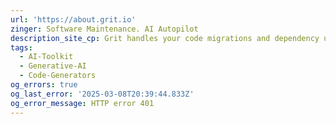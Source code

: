 ```yaml
---
url: 'https://about.grit.io'
zinger: Software Maintenance. AI Autopilot
description_site_cp: Grit handles your code migrations and dependency upgrades for you
tags:
  - AI-Toolkit
  - Generative-AI
  - Code-Generators
og_errors: true
og_last_error: '2025-03-08T20:39:44.833Z'
og_error_message: HTTP error 401
---
```


